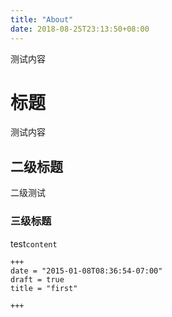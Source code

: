 ```yaml
---
title: "About"
date: 2018-08-25T23:13:50+08:00
---
```


测试内容
# 标题
测试内容
## 二级标题
 二级测试

### 三级标题

test`content`
```
+++
date = "2015-01-08T08:36:54-07:00"
draft = true
title = "first"

+++
```



